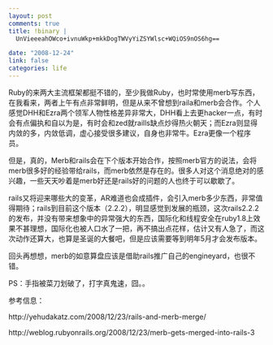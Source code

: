 ```yaml
--- 
layout: post
comments: true
title: !binary |
  UnVieeeahOWco+ivnuWkp+mkkDogTWVyYiZSYWlsc+WQiOS9nOS6hg==

date: "2008-12-24"
link: false
categories: life
---
```

<p>Ruby的来两大主流框架都挺不错的，至少我做Ruby，也时常使用merb写东西，在我看来，两者上午有点非常鲜明，但是从来不曾想到raila和merb会合作。个人感觉DHH和Ezra两个领军人物性格差异非常大，DHH看上去更hacker一点，有时会有点偏执和自以为是，有时会和zed就raills缺点炒得热火朝天；而Ezra则显得内敛的多，内敛低调，虚心接受很多建议，自身也非常牛。Ezra更像一个程序员。</p>
<p>但是，真的，Merb和rails会在下个版本开始合作，按照merb官方的说法，会将merb很多好的经验带给rails，而merb依然是存在的。很多人对这个消息绝对的感兴趣，一些天天吵着是merb好还是rails好的问题的人也终于可以歇歇了。</p>
<p>rails又将迎来哪些大的变革，AR难道也会成插件，会引入merb多少东西，非常值得期待；rails到目前这个版本（2.2.2），明显感觉到发展的瓶颈，这次rails2.2.2的发布，并没有带来想象中的异常强大的东西，国际化和线程安全在ruby1.8上效果不甚理想，国际化也被人口水了一把，再不搞出点花样，估计又有人急了，而这次动作还算大，也算是圣诞的大餐吧，但是应该需要等到明年5月才会发布版本。</p>
<p>回头再想想，merb的如意算盘应该是借助rails推广自己的engineyard，也很不错。</p>
<p>PS：手指被菜刀划破了，打字真鬼速，囧。。</p>
<p>参考信息：</p>
<p>http://yehudakatz.com/2008/12/23/rails-and-merb-merge/</p>
<p>http://weblog.rubyonrails.org/2008/12/23/merb-gets-merged-into-rails-3</p>
